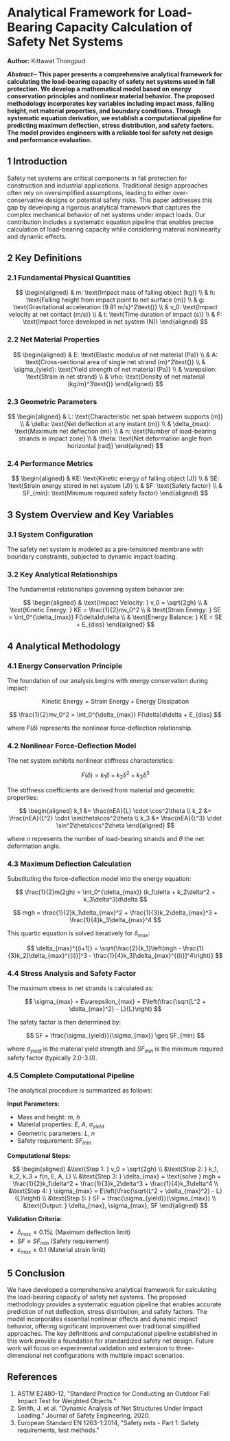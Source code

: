 # Analytical Framework for Load-Bearing Capacity Calculation of Safety Net Systems

**Author:** Kittawat Thongpud  

***Abstract─* This paper presents a comprehensive analytical framework for calculating the load-bearing capacity of safety net systems used in fall protection. We develop a mathematical model based on energy conservation principles and nonlinear material behavior. The proposed methodology incorporates key variables including impact mass, falling height, net material properties, and boundary conditions. Through systematic equation derivation, we establish a computational pipeline for predicting maximum deflection, stress distribution, and safety factors. The model provides engineers with a reliable tool for safety net design and performance evaluation.**

## 1 Introduction

Safety net systems are critical components in fall protection for construction and industrial applications. Traditional design approaches often rely on oversimplified assumptions, leading to either over-conservative designs or potential safety risks. This paper addresses this gap by developing a rigorous analytical framework that captures the complex mechanical behavior of net systems under impact loads. Our contribution includes a systematic equation pipeline that enables precise calculation of load-bearing capacity while considering material nonlinearity and dynamic effects.

## 2 Key Definitions

### 2.1 Fundamental Physical Quantities

$$
\begin{aligned}
& m: \text{Impact mass of falling object (kg)} \\
& h: \text{Falling height from impact point to net surface (m)} \\
& g: \text{Gravitational acceleration (9.81 m/s}^2\text{)} \\
& v_0: \text{Impact velocity at net contact (m/s)} \\
& t: \text{Time duration of impact (s)} \\
& F: \text{Impact force developed in net system (N)}
\end{aligned}
$$

### 2.2 Net Material Properties

$$
\begin{aligned}
& E: \text{Elastic modulus of net material (Pa)} \\
& A: \text{Cross-sectional area of single net strand (m}^2\text{)} \\
& \sigma_{yield}: \text{Yield strength of net material (Pa)} \\
& \varepsilon: \text{Strain in net strand} \\
& \rho: \text{Density of net material (kg/m}^3\text{)}
\end{aligned}
$$

### 2.3 Geometric Parameters

$$
\begin{aligned}
& L: \text{Characteristic net span between supports (m)} \\
& \delta: \text{Net deflection at any instant (m)} \\
& \delta_{max}: \text{Maximum net deflection (m)} \\
& n: \text{Number of load-bearing strands in impact zone} \\
& \theta: \text{Net deformation angle from horizontal (rad)}
\end{aligned}
$$

### 2.4 Performance Metrics

$$
\begin{aligned}
& KE: \text{Kinetic energy of falling object (J)} \\
& SE: \text{Strain energy stored in net system (J)} \\
& SF: \text{Safety factor} \\
& SF_{min}: \text{Minimum required safety factor}
\end{aligned}
$$

## 3 System Overview and Key Variables

### 3.1 System Configuration

The safety net system is modeled as a pre-tensioned membrane with boundary constraints, subjected to dynamic impact loading.

### 3.2 Key Analytical Relationships

The fundamental relationships governing system behavior are:

$$
\begin{aligned}
& \text{Impact Velocity: } v_0 = \sqrt{2gh} \\
& \text{Kinetic Energy: } KE = \frac{1}{2}mv_0^2 \\
& \text{Strain Energy: } SE = \int_0^{\delta_{max}} F(\delta)d\delta \\
& \text{Energy Balance: } KE = SE + E_{diss}
\end{aligned}
$$

## 4 Analytical Methodology

### 4.1 Energy Conservation Principle

The foundation of our analysis begins with energy conservation during impact:

$$
\text{Kinetic Energy} = \text{Strain Energy} + \text{Energy Dissipation}
$$

$$
\frac{1}{2}mv_0^2 = \int_0^{\delta_{max}} F(\delta)d\delta + E_{diss}
$$

where $F(\delta)$ represents the nonlinear force-deflection relationship.

### 4.2 Nonlinear Force-Deflection Model

The net system exhibits nonlinear stiffness characteristics:

$$
F(\delta) = k_1\delta + k_2\delta^2 + k_3\delta^3
$$

The stiffness coefficients are derived from material and geometric properties:

$$
\begin{aligned}
k_1 &= \frac{nEA}{L} \cdot \cos^2\theta \\
k_2 &= \frac{nEA}{L^2} \cdot \sin\theta\cos^2\theta \\
k_3 &= \frac{nEA}{L^3} \cdot \sin^2\theta\cos^2\theta
\end{aligned}
$$

where $n$ represents the number of load-bearing strands and $\theta$ the net deformation angle.

### 4.3 Maximum Deflection Calculation

Substituting the force-deflection model into the energy equation:

$$
\frac{1}{2}m(2gh) = \int_0^{\delta_{max}} (k_1\delta + k_2\delta^2 + k_3\delta^3)d\delta
$$

$$
mgh = \frac{1}{2}k_1\delta_{max}^2 + \frac{1}{3}k_2\delta_{max}^3 + \frac{1}{4}k_3\delta_{max}^4
$$

This quartic equation is solved iteratively for $\delta_{max}$:

$$
\delta_{max}^{(i+1)} = \sqrt{\frac{2}{k_1}\left(mgh - \frac{1}{3}k_2[\delta_{max}^{(i)}]^3 - \frac{1}{4}k_3[\delta_{max}^{(i)}]^4\right)}
$$

### 4.4 Stress Analysis and Safety Factor

The maximum stress in net strands is calculated as:

$$
\sigma_{max} = E\varepsilon_{max} = E\left(\frac{\sqrt{L^2 + \delta_{max}^2} - L}{L}\right)
$$

The safety factor is then determined by:

$$
SF = \frac{\sigma_{yield}}{\sigma_{max}} \geq SF_{min}
$$

where $\sigma_{yield}$ is the material yield strength and $SF_{min}$ is the minimum required safety factor (typically 2.0-3.0).

### 4.5 Complete Computational Pipeline

The analytical procedure is summarized as follows:

**Input Parameters:**
- Mass and height: $m$, $h$
- Material properties: $E$, $A$, $\sigma_{yield}$
- Geometric parameters: $L$, $n$
- Safety requirement: $SF_{min}$

**Computational Steps:**

$$
\begin{aligned}
&\text{Step 1: } v_0 = \sqrt{2gh} \\
&\text{Step 2: } k_1, k_2, k_3 = f(n, E, A, L) \\
&\text{Step 3: } \delta_{max} = \text{solve } mgh = \frac{1}{2}k_1\delta^2 + \frac{1}{3}k_2\delta^3 + \frac{1}{4}k_3\delta^4 \\
&\text{Step 4: } \sigma_{max} = E\left(\frac{\sqrt{L^2 + \delta_{max}^2} - L}{L}\right) \\
&\text{Step 5: } SF = \frac{\sigma_{yield}}{\sigma_{max}} \\
&\text{Output: } \delta_{max}, \sigma_{max}, SF
\end{aligned}
$$

**Validation Criteria:**
- $\delta_{max} \leq 0.15L$ (Maximum deflection limit)
- $SF \geq SF_{min}$ (Safety requirement)
- $\varepsilon_{max} \leq 0.1$ (Material strain limit)

## 5 Conclusion

We have developed a comprehensive analytical framework for calculating the load-bearing capacity of safety net systems. The proposed methodology provides a systematic equation pipeline that enables accurate prediction of net deflection, stress distribution, and safety factors. The model incorporates essential nonlinear effects and dynamic impact behavior, offering significant improvement over traditional simplified approaches. The key definitions and computational pipeline established in this work provide a foundation for standardized safety net design. Future work will focus on experimental validation and extension to three-dimensional net configurations with multiple impact scenarios.

## References

1. ASTM E2480-12, "Standard Practice for Conducting an Outdoor Fall Impact Test for Weighted Objects."
2. Smith, J. et al. "Dynamic Analysis of Net Structures Under Impact Loading." Journal of Safety Engineering, 2020.
3. European Standard EN 1263-1:2014, "Safety nets - Part 1: Safety requirements, test methods."